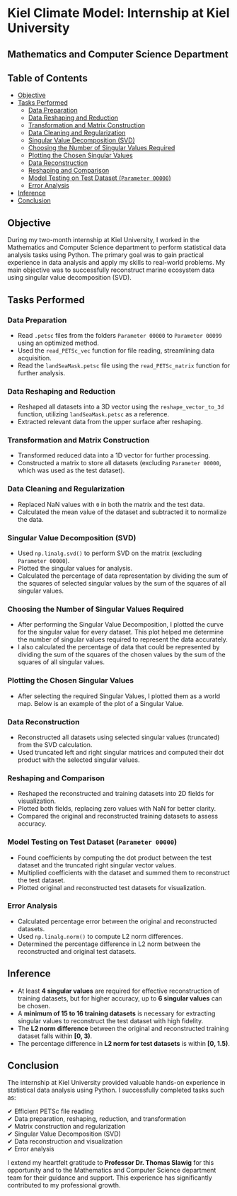 # Kiel Climate Model: Internship at Kiel University

## Mathematics and Computer Science Department

## Table of Contents

- [Objective](#Objective)
- [Tasks Performed](#Tasks-Performed)
  - [Data Preparation](#Data-Preparation)
  - [Data Reshaping and Reduction](#Data-Reshaping-and-Reduction)
  - [Transformation and Matrix Construction](#Transformation-and-Matrix-Construction)
  - [Data Cleaning and Regularization](#Data-Cleaning-and-Regularization)
  - [Singular Value Decomposition (SVD)](#Singular-Value-Decomposition-SVD)
  - [Choosing the Number of Singular Values Required](#Choosing-the-Number-of-Singular-Values-Required)
  - [Plotting the Chosen Singular Values](#Plotting-the-Chosen-Singular-Values)
  - [Data Reconstruction](#Data-Reconstruction)
  - [Reshaping and Comparison](#Reshaping-and-Comparison)
  - [Model Testing on Test Dataset (`Parameter 00000`)](#Model-Testing-on-Test-Dataset-Parameter-00000)
  - [Error Analysis](#Error-Analysis)
- [Inference](#Inference)
- [Conclusion](#Conclusion)


## Objective

During my two-month internship at Kiel University, I worked in the Mathematics and Computer Science department to perform statistical data analysis tasks using Python. The primary goal was to gain practical experience in data analysis and apply my skills to real-world problems. My main objective was to successfully reconstruct marine ecosystem data using singular value decomposition (SVD).

## Tasks Performed

### Data Preparation
- Read `.petsc` files from the folders `Parameter 00000` to `Parameter 00099` using an optimized method.
- Used the `read_PETSc_vec` function for file reading, streamlining data acquisition.
- Read the `landSeaMask.petsc` file using the `read_PETSc_matrix` function for further analysis.

### Data Reshaping and Reduction
- Reshaped all datasets into a 3D vector using the `reshape_vector_to_3d` function, utilizing `landSeaMask.petsc` as a reference.
- Extracted relevant data from the upper surface after reshaping.

### Transformation and Matrix Construction
- Transformed reduced data into a 1D vector for further processing.
- Constructed a matrix to store all datasets (excluding `Parameter 00000`, which was used as the test dataset).

### Data Cleaning and Regularization
- Replaced NaN values with `0` in both the matrix and the test data.
- Calculated the mean value of the dataset and subtracted it to normalize the data.

### Singular Value Decomposition (SVD)
- Used `np.linalg.svd()` to perform SVD on the matrix (excluding `Parameter 00000`).
- Plotted the singular values for analysis.
- Calculated the percentage of data representation by dividing the sum of the squares of selected singular values by the sum of the squares of all singular values.

### Choosing the Number of Singular Values Required
- After performing the Singular Value Decomposition, I plotted the curve for the singular value for every dataset. This plot helped me determine the number of singular values required to represent the data accurately.
- I also calculated the percentage of data that could be represented by dividing the sum of the squares of the chosen values by the sum of the squares of all singular values.

### Plotting the Chosen Singular Values
- After selecting the required Singular Values, I plotted them as a world map. Below is an example of the plot of a Singular Value.

### Data Reconstruction
- Reconstructed all datasets using selected singular values (truncated) from the SVD calculation.
- Used truncated left and right singular matrices and computed their dot product with the selected singular values.

### Reshaping and Comparison
- Reshaped the reconstructed and training datasets into 2D fields for visualization.
- Plotted both fields, replacing zero values with NaN for better clarity.
- Compared the original and reconstructed training datasets to assess accuracy.

### Model Testing on Test Dataset (`Parameter 00000`)
- Found coefficients by computing the dot product between the test dataset and the truncated right singular vector values.
- Multiplied coefficients with the dataset and summed them to reconstruct the test dataset.
- Plotted original and reconstructed test datasets for visualization.

### Error Analysis
- Calculated percentage error between the original and reconstructed datasets.
- Used `np.linalg.norm()` to compute L2 norm differences.
- Determined the percentage difference in L2 norm between the reconstructed and original test datasets.

## Inference
- At least **4 singular values** are required for effective reconstruction of training datasets, but for higher accuracy, up to **6 singular values** can be chosen.
- A **minimum of 15 to 16 training datasets** is necessary for extracting singular values to reconstruct the test dataset with high fidelity.
- The **L2 norm difference** between the original and reconstructed training dataset falls within **[0, 3)**.
- The percentage difference in **L2 norm for test datasets** is within **[0, 1.5)**.

## Conclusion

The internship at Kiel University provided valuable hands-on experience in statistical data analysis using Python. I successfully completed tasks such as:

✔ Efficient PETSc file reading  
✔ Data preparation, reshaping, reduction, and transformation  
✔ Matrix construction and regularization  
✔ Singular Value Decomposition (SVD)  
✔ Data reconstruction and visualization  
✔ Error analysis  

I extend my heartfelt gratitude to **Professor Dr. Thomas Slawig** for this opportunity and to the Mathematics and Computer Science department team for their guidance and support. This experience has significantly contributed to my professional growth.
